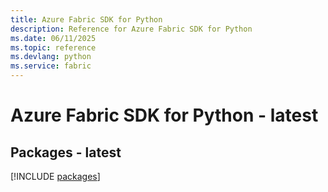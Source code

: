 ```yaml
---
title: Azure Fabric SDK for Python
description: Reference for Azure Fabric SDK for Python
ms.date: 06/11/2025
ms.topic: reference
ms.devlang: python
ms.service: fabric
---
```

# Azure Fabric SDK for Python - latest
## Packages - latest
[!INCLUDE [packages](fabric-index.md)]